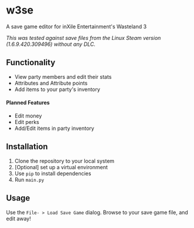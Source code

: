 # w3se

A save game editor for inXile Entertainment's Wasteland 3

*This was tested against save files from the Linux Steam version (1.6.9.420.309496) without any DLC.*

## Functionality

- View party members and edit their stats
- Attributes and Attribute points
- Add items to your party's inventory

#### Planned Features

- Edit money
- Edit perks
- Add/Edit items in party inventory

## Installation

1. Clone the repository to your local system
2. [Optional] set up a virtual environment
3. Use `pip` to install dependencies
4. Run `main.py`

## Usage

Use the `File- > Load Save Game` dialog. Browse to your save game file, and edit away!

